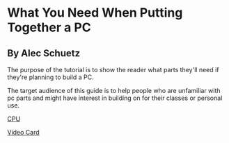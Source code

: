 # What You Need When Putting Together a PC
## By Alec Schuetz
The purpose of the tutorial is to show the reader what parts they'll need if they're planning to build a PC. 

The target audience of this guide is to help people who are unfamiliar with pc parts and might have interest in building on for their classes or personal use.

[CPU](https://github.com/Gallade105/Gallade105/blob/main/cpu.md)

[Video Card](https://github.com/Gallade105/Gallade105/blob/main/videocard.md)
